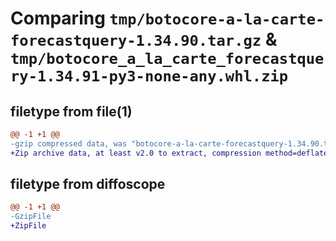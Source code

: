 # Comparing `tmp/botocore-a-la-carte-forecastquery-1.34.90.tar.gz` & `tmp/botocore_a_la_carte_forecastquery-1.34.91-py3-none-any.whl.zip`

## filetype from file(1)

```diff
@@ -1 +1 @@
-gzip compressed data, was "botocore-a-la-carte-forecastquery-1.34.90.tar", last modified: Wed Apr 24 01:02:05 2024, max compression
+Zip archive data, at least v2.0 to extract, compression method=deflate
```

## filetype from diffoscope

```diff
@@ -1 +1 @@
-GzipFile
+ZipFile
```

